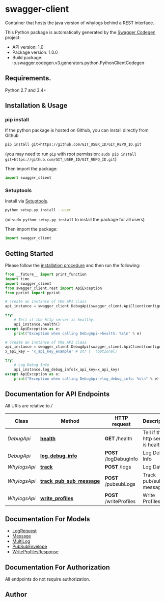# swagger-client
Container that hosts the java version of whylogs behind a REST interface.

This Python package is automatically generated by the [Swagger Codegen](https://github.com/swagger-api/swagger-codegen) project:

- API version: 1.0
- Package version: 1.0.0
- Build package: io.swagger.codegen.v3.generators.python.PythonClientCodegen

## Requirements.

Python 2.7 and 3.4+

## Installation & Usage
### pip install

If the python package is hosted on Github, you can install directly from Github

```sh
pip install git+https://github.com/GIT_USER_ID/GIT_REPO_ID.git
```
(you may need to run `pip` with root permission: `sudo pip install git+https://github.com/GIT_USER_ID/GIT_REPO_ID.git`)

Then import the package:
```python
import swagger_client 
```

### Setuptools

Install via [Setuptools](http://pypi.python.org/pypi/setuptools).

```sh
python setup.py install --user
```
(or `sudo python setup.py install` to install the package for all users)

Then import the package:
```python
import swagger_client
```

## Getting Started

Please follow the [installation procedure](#installation--usage) and then run the following:

```python
from __future__ import print_function
import time
import swagger_client
from swagger_client.rest import ApiException
from pprint import pprint

# create an instance of the API class
api_instance = swagger_client.DebugApi(swagger_client.ApiClient(configuration))

try:
    # Tell if the http server is healthy.
    api_instance.health()
except ApiException as e:
    print("Exception when calling DebugApi->health: %s\n" % e)

# create an instance of the API class
api_instance = swagger_client.DebugApi(swagger_client.ApiClient(configuration))
x_api_key = 'x_api_key_example' # str |  (optional)

try:
    # Log Debug Info
    api_instance.log_debug_info(x_api_key=x_api_key)
except ApiException as e:
    print("Exception when calling DebugApi->log_debug_info: %s\n" % e)
```

## Documentation for API Endpoints

All URIs are relative to */*

Class | Method | HTTP request | Description
------------ | ------------- | ------------- | -------------
*DebugApi* | [**health**](docs/DebugApi.md#health) | **GET** /health | Tell if the http server is healthy.
*DebugApi* | [**log_debug_info**](docs/DebugApi.md#log_debug_info) | **POST** /logDebugInfo | Log Debug Info
*WhylogsApi* | [**track**](docs/WhylogsApi.md#track) | **POST** /logs | Log Data
*WhylogsApi* | [**track_pub_sub_message**](docs/WhylogsApi.md#track_pub_sub_message) | **POST** /pubsubLogs | Track pub/sub messages
*WhylogsApi* | [**write_profiles**](docs/WhylogsApi.md#write_profiles) | **POST** /writeProfiles | Write Profiles

## Documentation For Models

 - [LogRequest](docs/LogRequest.md)
 - [Message](docs/Message.md)
 - [MultiLog](docs/MultiLog.md)
 - [PubSubEnvelope](docs/PubSubEnvelope.md)
 - [WriteProfilesResponse](docs/WriteProfilesResponse.md)

## Documentation For Authorization

 All endpoints do not require authorization.


## Author


